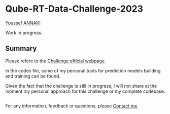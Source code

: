 # Qube-RT-Data-Challenge-2023

[Youssef ANNAKI](https://www.linkedin.com/in/youssef-annaki-a91ab5192/)

Work in progress.

## Summary
Please refere to the [Challenge official webpage](https://challengedata.ens.fr/participants/challenges/97/).

In the codes file, some of my personal tools for prediction models building and training can be found.

Given the fact that the challenge is still in progress, I will not share at the moment my personal approach for this challenge or my complete codebase.

##

For any information, feedback or questions, please [Contact me](mailto:annaki.youssef@gmail.com?subject=[GitHub]%20Source%20Han%20Sans)

